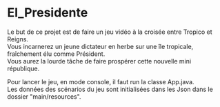 # El_Presidente

Le but de ce projet est de faire un jeu vidéo à la croisée entre Tropico et Reigns.<br>
Vous incarnerez un jeune dictateur en herbe sur une île tropicale, fraîchement élu comme Président.<br>
Vous aurez la lourde tâche de faire prospérer cette nouvelle mini république.<br>

Pour lancer le jeu, en mode console, il faut run la classe App.java.<br>
Les données des scénarios du jeu sont initialisées dans les Json dans le dossier "main/resources".



